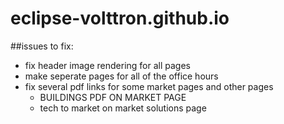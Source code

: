 # eclipse-volttron.github.io

##issues to fix:
- fix header image rendering for all pages
- make seperate pages for all of the office hours
- fix several pdf links for some market pages and other pages
    - BUILDINGS PDF ON MARKET PAGE
    - tech to market on market solutions page